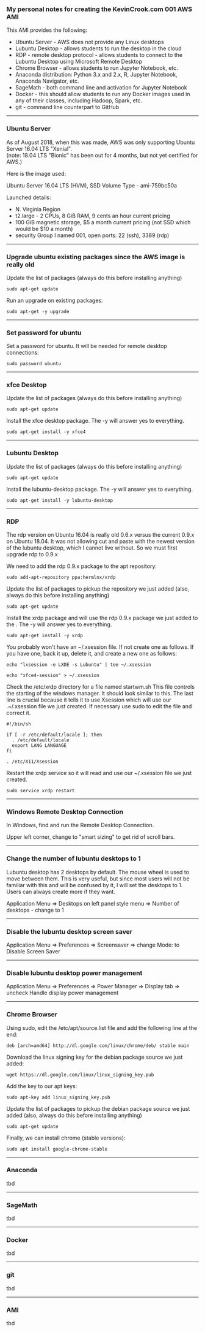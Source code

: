 ### My personal notes for creating the KevinCrook.com 001 AWS AMI

This AMI provides the following:

* Ubuntu Server - AWS does not provide any Linux desktops
* Lubuntu Desktop - allows students to run the desktop in the cloud
* RDP - remote desktop protocol - allows students to connect to the Lubuntu Desktop using Microsoft Remote Desktop
* Chrome Browser - allows students to run Jupyter Notebook, etc.
* Anaconda distribution: Python 3.x and 2.x, R, Jupyter Notebook, Anaconda Navigator, etc.
* SageMath - both command line and activation for Jupyter Notebook
* Docker - this should allow students to run any Docker images used in any of their classes, including Hadoop, Spark, etc.
* git - command line counterpart to GitHub

---
### Ubuntu Server

As of August 2018, when this was made, AWS was only supporting Ubuntu Server 16.04 LTS "Xenial".  
(note: 18.04 LTS "Bionic" has been out for 4 months, but not yet certified for AWS.)

Here is the image used:

Ubuntu Server 16.04 LTS (HVM), SSD Volume Type - ami-759bc50a

Launched details:
* N. Virginia Region
* t2.large - 2 CPUs, 8 GiB RAM, 9 cents an hour current pricing
* 100 GiB magnetic storage, $5 a month current pricing (not SSD which would be $10 a month)
* security Group I named 001, open ports: 22 (ssh), 3389 (rdp)

---
### Upgrade ubuntu existing packages since the AWS image is really old

Update the list of packages (always do this before installing anything)
```
sudo apt-get update
```

Run an upgrade on existing packages:
```
sudo apt-get -y upgrade
```

---
### Set password for ubuntu

Set a password for ubuntu.  It will be needed for remote desktop connections:
```
sudo password ubuntu
```

---
### xfce Desktop

Update the list of packages (always do this before installing anything)
```
sudo apt-get update
```

Install the xfce desktop package.  The -y will answer yes to everything.
```
sudo apt-get install -y xfce4
```

---
### Lubuntu Desktop

Update the list of packages (always do this before installing anything)
```
sudo apt-get update
```

Install the lubuntu-desktop package.  The -y will answer yes to everything.
```
sudo apt-get install -y lubuntu-desktop
```

---
### RDP

The rdp version on Ubuntu 16.04 is really old 0.6.x versus the current 0.9.x on Ubuntu 18.04.  It was not allowing cut and paste with the newest version of the lubuntu desktop, which I cannot live without.  So we must first upgrade rdp to 0.9.x

We need to add the rdp 0.9.x package to the apt repository:
```
sudo add-apt-repository ppa:hermlnx/xrdp
```

Update the list of packages to pickup the repository we just added (also, always do this before installing anything)
```
sudo apt-get update
```

Install the xrdp package and will use the rdp 0.9.x package we just added to the .  The -y will answer yes to everything.
```
sudo apt-get install -y xrdp
```

You probably won't have an ~/.xsession file.  If not create one as follows.  If you have one, back it up, delete it, and create a new one as follows:
```
echo "lxsession -e LXDE -s Lubuntu" | tee ~/.xsession
```
```
echo "xfce4-session" > ~/.xsession
```

Check the /etc/xrdp directory for a file named startwm.sh  This file controls the starting of the windows manager.  It should look similar to this.  The last line is crucial because it tells it to use Xsession which will use our .~/.xsession file we just created.  If necessary use sudo to edit the file and correct it.
```
#!/bin/sh

if [ -r /etc/default/locale ]; then
  . /etc/default/locale
  export LANG LANGUAGE
fi

. /etc/X11/Xsession
```

Restart the xrdp service so it will read and use our ~/.xsession file we just created.
```
sudo service xrdp restart
```

---
### Windows Remote Desktop Connection

In Windows, find and run the Remote Desktop Connection.

Upper left corner, change to "smart sizing" to get rid of scroll bars.

---
### Change the number of lubuntu desktops to 1

Lubuntu desktop has 2 desktops by default.  The mouse wheel is used to move between them.  This is very useful, but since most users will not be familiar with this and will be confused by it, I will set the desktops to 1.  Users can always create more if they want.

Application Menu => Desktops on left panel style menu => Number of desktops - change to 1

---
### Disable the lubuntu desktop screen saver

Application Menu => Preferences => Screensaver => change Mode: to Disable Screen Saver

---
### Disable lubuntu desktop power management

Application Menu => Preferences => Power Manager => Display tab => uncheck Handle display power management

---
### Chrome Browser

Using sudo, edit the /etc/apt/source.list file and add the following line at the end:
```
deb [arch=amd64] http://dl.google.com/linux/chrome/deb/ stable main
```

Download the linux signing key for the debian package source we just added:
```
wget https://dl.google.com/linux/linux_signing_key.pub
```

Add the key to our apt keys:
```
sudo apt-key add linux_signing_key.pub
```

Update the list of packages to pickup the debian package source we just added (also, always do this before installing anything)
```
sudo apt-get update
```

Finally, we can install chrome (stable versions):
```
sudo apt install google-chrome-stable
```

---
### Anaconda 

tbd

---
### SageMath

tbd

---
### Docker

tbd

--- 
### git 

tbd

---
### AMI

tbd
